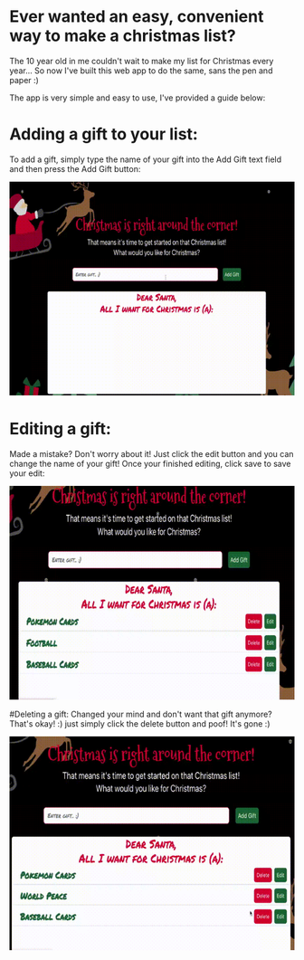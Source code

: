 # Ever wanted an easy, convenient way to make a christmas list?

The 10 year old in me couldn't wait to make my list for Christmas every year... So now I've built this web app to do the same, sans the pen and paper :)

The app is very simple and easy to use, I've provided a guide below:

# Adding a gift to your list:
To add a gift, simply type the name of your gift into the Add Gift text field and then press the Add Gift button:

![Adding gift](https://github.com/dwaynerilljr/christmas-list-app/blob/e96290fc0297de9a1dd07ec6d3a99e9290e923d4/xmas-list.gif)

# Editing a gift:
Made a mistake? Don't worry about it! Just click the edit button and you can change the name of your gift! Once your finished editing, click save to save your edit:

![Editing a gift](https://github.com/dwaynerilljr/christmas-list-app/blob/a6137771e1eb13c8a3e1a0c5355159eec6ddd8ae/xmas-list-edit.gif)

#Deleting a gift:
Changed your mind and don't want that gift anymore? That's okay! :) just simply click the delete button and poof! It's gone :)

![Deleting a gift](https://github.com/dwaynerilljr/christmas-list-app/blob/23eda3ae3ff268772a93a5132da9bf293869209a/xmas-list-delete.gif)
